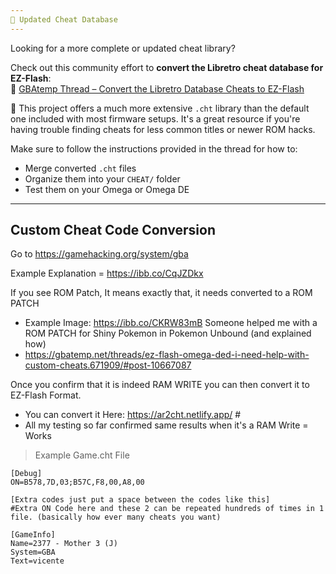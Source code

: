 ```yaml
---
🧠 Updated Cheat Database
---
```


Looking for a more complete or updated cheat library?

Check out this community effort to **convert the Libretro cheat database for EZ-Flash**:  
🔗 [GBAtemp Thread – Convert the Libretro Database Cheats to EZ-Flash](https://gbatemp.net/threads/convert-the-libretro-database-cheats-to-ezflash.652742/)

📝 This project offers a much more extensive `.cht` library than the default one included with most firmware setups. It's a great resource if you're having trouble finding cheats for less common titles or newer ROM hacks.

Make sure to follow the instructions provided in the thread for how to:
- Merge converted `.cht` files
- Organize them into your `CHEAT/` folder
- Test them on your Omega or Omega DE



---
Custom Cheat Code Conversion
---
Go to https://gamehacking.org/system/gba

Example Explanation = https://ibb.co/CqJZDkx 

If you see ROM Patch, It means exactly that, it needs converted to a ROM PATCH 
- Example Image: https://ibb.co/CKRW83mB 
Someone helped me with a ROM PATCH for Shiny Pokemon in Pokemon Unbound (and explained how)
- https://gbatemp.net/threads/ez-flash-omega-ded-i-need-help-with-custom-cheats.671909/#post-10667087

Once you confirm that it is indeed RAM WRITE you can then convert it to EZ-Flash Format.
- You can convert it Here: https://ar2cht.netlify.app/ #
- All my testing so far confirmed same results when it's a RAM Write = Works


> Example Game.cht File

    [Debug]
    ON=B578,7D,03;B57C,F8,00,A8,00
    
    [Extra codes just put a space between the codes like this]
    #Extra ON Code here and these 2 can be repeated hundreds of times in 1 file. (basically how ever many cheats you want)
    
    [GameInfo]
    Name=2377 - Mother 3 (J)
    System=GBA
    Text=vicente
